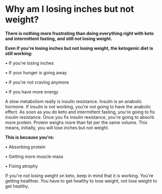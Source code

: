 # Why am I losing inches but not weight?

**There is nothing more frustrating than doing everything right with keto and intermittent fasting, and still not losing weight.** 

**Even if you're losing inches but not losing weight, the ketogenic diet is still working:**

• If you're losing inches

• If your hunger is going away

• If you're not craving anymore

• If you have more energy

A slow metabolism really is insulin resistance. Insulin is an anabolic hormone. If insulin is not working, you're not going to have the anabolic effect. As soon as you do keto and intermittent fasting, you're going to fix insulin resistance.  Once you fix insulin resistance, you're going to absorb more protein. Protein weighs more than fat per the same volume. This means, initially, you will lose inches but not weight. 

**This is because you're:**

• Absorbing protein

• Getting more muscle mass

• Fixing atrophy 

If you're not losing weight on keto, keep in mind that it is working. You're getting healthier. You have to get healthy to lose weight, not lose weight to get healthy.